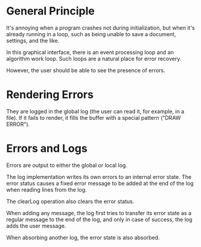 ﻿General Principle
=================

It's annoying when a program crashes not during initialization, but when it's
already running in a loop, such as being unable to save a document, settings,
and the like.

In this graphical interface, there is an event processing loop and an algorithm
work loop. Such loops are a natural place for error recovery.

However, the user should be able to see the presence of errors.

Rendering Errors
================

They are logged in the global log (the user can read it, for example, in a
file). If it fails to render, it fills the buffer with a special pattern
("DRAW ERROR").

Errors and Logs
===============

Errors are output to either the global or local log.

The log implementation writes its own errors to an internal error state.
The error status causes a fixed error message to be added at the end of the log
when reading lines from the log.

The clearLog operation also clears the error status.

When adding any message, the log first tries to transfer its error state as a
regular message to the end of the log, and only in case of success, the log
adds the user message.

When absorbing another log, the error state is also absorbed.
